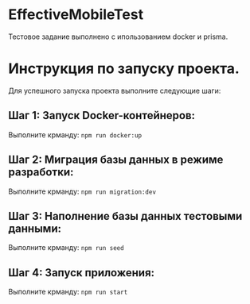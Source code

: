 # EffectiveMobileTest
Тестовое задание выполнено с ипользованием docker и prisma.

# Инструкция по запуску проекта.

Для успешного запуска проекта выполните следующие шаги:

## Шаг 1: Запуск Docker-контейнеров:

Выполните крманду: `npm run docker:up`

## Шаг 2: Миграция базы данных в режиме разработки:

Выполните крманду: `npm run migration:dev`

## Шаг 3: Наполнение базы данных тестовыми данными:

Выполните крманду: `npm run seed`

## Шаг 4: Запуск приложения:

Выполните крманду: `npm run start`
